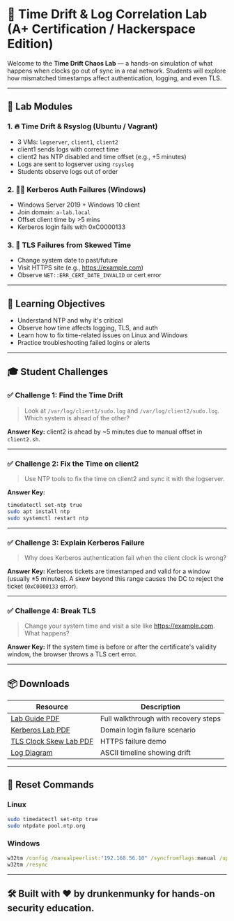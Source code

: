 
# 🧠 Time Drift & Log Correlation Lab (A+ Certification / Hackerspace Edition)

Welcome to the **Time Drift Chaos Lab** — a hands-on simulation of what happens when clocks go out of sync in a real network. Students will explore how mismatched timestamps affect authentication, logging, and even TLS.

---

## 🧪 Lab Modules

### 1. 🔥 Time Drift & Rsyslog (Ubuntu / Vagrant)
- 3 VMs: `logserver`, `client1`, `client2`
- client1 sends logs with correct time
- client2 has NTP disabled and time offset (e.g., +5 minutes)
- Logs are sent to logserver using `rsyslog`
- Students observe logs out of order

### 2. 🧑‍💻 Kerberos Auth Failures (Windows)
- Windows Server 2019 + Windows 10 client
- Join domain: `a-lab.local`
- Offset client time by >5 mins
- Kerberos login fails with 0xC0000133

### 3. 🔐 TLS Failures from Skewed Time
- Change system date to past/future
- Visit HTTPS site (e.g., https://example.com)
- Observe `NET::ERR_CERT_DATE_INVALID` or cert error

---

## 🎯 Learning Objectives

- Understand NTP and why it's critical
- Observe how time affects logging, TLS, and auth
- Learn how to fix time-related issues on Linux and Windows
- Practice troubleshooting failed logins or alerts

---

## 🎓 Student Challenges

### ✅ Challenge 1: Find the Time Drift
> Look at `/var/log/client1/sudo.log` and `/var/log/client2/sudo.log`. Which system is ahead of the other?

**Answer Key:** client2 is ahead by ~5 minutes due to manual offset in `client2.sh`.

---

### ✅ Challenge 2: Fix the Time on client2
> Use NTP tools to fix the time on client2 and sync it with the logserver.

**Answer Key:**
```bash
timedatectl set-ntp true
sudo apt install ntp
sudo systemctl restart ntp
```

---

### ✅ Challenge 3: Explain Kerberos Failure
> Why does Kerberos authentication fail when the client clock is wrong?

**Answer Key:**
Kerberos tickets are timestamped and valid for a window (usually ±5 minutes). A skew beyond this range causes the DC to reject the ticket (`0xC0000133` error).

---

### ✅ Challenge 4: Break TLS
> Change your system time and visit a site like https://example.com. What happens?

**Answer Key:**
If the system time is before or after the certificate's validity window, the browser throws a TLS cert error.

---

## 📦 Downloads

| Resource | Description |
|----------|-------------|
| [Lab Guide PDF](time_drift_lab_guide.pdf) | Full walkthrough with recovery steps |
| [Kerberos Lab PDF](kerberos_time_drift_lab.pdf) | Domain login failure scenario |
| [TLS Clock Skew Lab PDF](tls_clock_skew_lab.pdf) | HTTPS failure demo |
| [Log Diagram](log_correlation_diagram.pdf) | ASCII timeline showing drift |

---

## 🔁 Reset Commands

### Linux
```bash
sudo timedatectl set-ntp true
sudo ntpdate pool.ntp.org
```

### Windows
```cmd
w32tm /config /manualpeerlist:"192.168.56.10" /syncfromflags:manual /update
w32tm /resync
```

---

## 🛠️ Built with ❤️ by drunkenmunky for hands-on security education.
